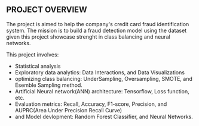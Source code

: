 ## PROJECT OVERVIEW
The project is aimed to help the company's credit card fraud identification system. The mission is to build a fraud detection model using the dataset given this project showcase strenght in class balancing and neural networks.


This project involves:

 - Statistical analysis
 - Exploratory data analytics: Data Interactions, and Data Visualizations
 - optimizing class balancing: UnderSampling, Oversampling, SMOTE, and Esemble Sampling method.
 - Artificial Neural network(ANN) architecture: Tensorflow, Loss function, etc.
 - Evaluation metrics: Recall, Accuracy, F1-score, Precision, and AUPRC(Area Under Precision Recall Curve)
 -  and Model devlopment: Random Forest Classifier, and Neural Networks.
